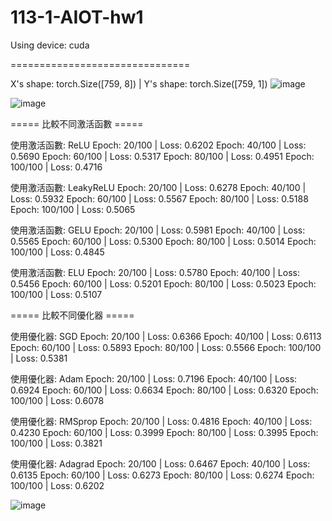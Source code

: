 # 113-1-AIOT-hw1

Using device: cuda

===============================

X's shape: torch.Size([759, 8]) | Y's shape: torch.Size([759, 1])
![image](https://github.com/user-attachments/assets/8631e493-65e1-4057-81b2-1b75f130ce36)

![image](https://github.com/user-attachments/assets/3e4c0d9e-9bb3-4dec-99ee-fd1121bbbbe6)


===== 比較不同激活函數 =====

使用激活函數: ReLU
Epoch: 20/100 | Loss: 0.6202
Epoch: 40/100 | Loss: 0.5690
Epoch: 60/100 | Loss: 0.5317
Epoch: 80/100 | Loss: 0.4951
Epoch: 100/100 | Loss: 0.4716

使用激活函數: LeakyReLU
Epoch: 20/100 | Loss: 0.6278
Epoch: 40/100 | Loss: 0.5932
Epoch: 60/100 | Loss: 0.5567
Epoch: 80/100 | Loss: 0.5188
Epoch: 100/100 | Loss: 0.5065

使用激活函數: GELU
Epoch: 20/100 | Loss: 0.5981
Epoch: 40/100 | Loss: 0.5565
Epoch: 60/100 | Loss: 0.5300
Epoch: 80/100 | Loss: 0.5014
Epoch: 100/100 | Loss: 0.4845

使用激活函數: ELU
Epoch: 20/100 | Loss: 0.5780
Epoch: 40/100 | Loss: 0.5456
Epoch: 60/100 | Loss: 0.5201
Epoch: 80/100 | Loss: 0.5023
Epoch: 100/100 | Loss: 0.5107

===== 比較不同優化器 =====

使用優化器: SGD
Epoch: 20/100 | Loss: 0.6366
Epoch: 40/100 | Loss: 0.6113
Epoch: 60/100 | Loss: 0.5893
Epoch: 80/100 | Loss: 0.5566
Epoch: 100/100 | Loss: 0.5381

使用優化器: Adam
Epoch: 20/100 | Loss: 0.7196
Epoch: 40/100 | Loss: 0.6924
Epoch: 60/100 | Loss: 0.6634
Epoch: 80/100 | Loss: 0.6320
Epoch: 100/100 | Loss: 0.6078

使用優化器: RMSprop
Epoch: 20/100 | Loss: 0.4816
Epoch: 40/100 | Loss: 0.4230
Epoch: 60/100 | Loss: 0.3999
Epoch: 80/100 | Loss: 0.3995
Epoch: 100/100 | Loss: 0.3821

使用優化器: Adagrad
Epoch: 20/100 | Loss: 0.6467
Epoch: 40/100 | Loss: 0.6135
Epoch: 60/100 | Loss: 0.6273
Epoch: 80/100 | Loss: 0.6274
Epoch: 100/100 | Loss: 0.6202

![image](https://github.com/user-attachments/assets/8aee3253-051c-44db-9b2b-dcb7a8be3348)
